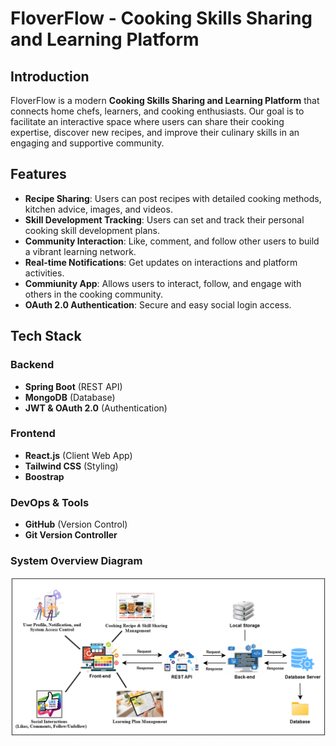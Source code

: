 # FloverFlow - Cooking Skills Sharing and Learning Platform

## Introduction
FloverFlow is a modern **Cooking Skills Sharing and Learning Platform** that connects home chefs, learners, and cooking enthusiasts. Our goal is to facilitate an interactive space where users can share their cooking expertise, discover new recipes, and improve their culinary skills in an engaging and supportive community.

## Features
- **Recipe Sharing**: Users can post recipes with detailed cooking methods, kitchen advice, images, and videos.
- **Skill Development Tracking**: Users can set and track their personal cooking skill development plans.
- **Community Interaction**: Like, comment, and follow other users to build a vibrant learning network.
- **Real-time Notifications**: Get updates on interactions and platform activities.
- **Commiunity App**: Allows users to interact, follow, and engage with others in the cooking community.
- **OAuth 2.0 Authentication**: Secure and easy social login access.

## Tech Stack
### Backend
- **Spring Boot** (REST API)
- **MongoDB** (Database)
- **JWT & OAuth 2.0** (Authentication)

### Frontend
- **React.js** (Client Web App)
- **Tailwind CSS** (Styling)
- **Boostrap**

### DevOps & Tools
- **GitHub** (Version Control)
- **Git Version Controller**

### System Overview Diagram
![System Overview Diagram](https://github.com/IT22188472/Skill-Sharing-Learning-Platform/blob/b63a09775f8a2a82afa2684e7e3ac65dc4d16788/Images/System%20Overview%20Diagram.png)

